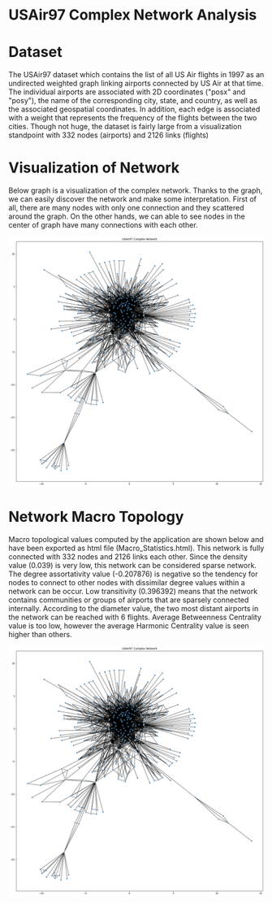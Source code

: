 # USAir97 Complex Network Analysis

# Dataset
The USAir97 dataset which contains the list of all US Air flights in 1997 as an undirected weighted graph linking airports connected by US Air at that time. The individual airports are associated with 2D coordinates ("posx" and "posy"), the name of the corresponding city, state, and country, as well as the associated geospatial coordinates. In addition, each edge is associated with a weight that represents the frequency of the flights between the two cities. Though not huge, the dataset is fairly large from a visualization standpoint with 332 nodes (airports) and 2126 links (flights)

# Visualization of Network
Below graph is a visualization of the complex network. Thanks to the graph, we can easily discover the network and make some interpretation. First of all, there are many nodes with only one connection and they scattered around the graph. On the other hands, we can able to see nodes in the center of graph have many connections with each other. 

![USAir97](https://github.com/MuhammetEmek/USAir97_Analysis/blob/main/images/UsAir97.png)

# Network Macro Topology
Macro topological values computed by the application are shown below and have been exported as html file (Macro_Statistics.html). This network is fully connected with 332 nodes and 2126 links each other. Since the density value (0.039) is very low, this network can be considered sparse network. The degree assortativity value (-0.207876) is negative so the tendency for nodes to connect to other nodes with dissimilar degree values within a network can be occur. Low transitivity (0.396392) means that the network contains communities or groups of airports that are sparsely connected internally. According to the diameter value, the two most distant airports in the network can be reached with 6 flights. Average Betweenness Centrality value is too low, however the average Harmonic Centrality value is seen higher than others. 

![Macro](https://github.com/MuhammetEmek/USAir97_Analysis/blob/main/images/UsAir97.png)
